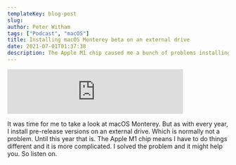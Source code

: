 ```yaml
---
templateKey: blog-post
slug: 
author: Peter Witham
tags: ["Podcast", "macOS"]
title: Installing macOS Monterey beta on an external drive
date: 2021-07-01T01:37:38
description: The Apple M1 chip caused me a bunch of problems installing the OS to an external drive.
---
```


<iframe src="https://anchor.fm/compileswift/embed/episodes/Installing-macOS-Monterey-on-an-external-drive-e13i5a6" height="102px" width="400px" frameborder="0" scrolling="no"></iframe>

It was time for me to take a look at macOS Monterey. But as with every year, I install pre-release versions on an external drive. Which is normally not a problem. Until this year that is. The Apple M1 chip means I have to do things different and it is more complicated. I solved the problem and it might help you. So listen on.